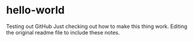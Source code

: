 # hello-world
Testing out GitHub
Just checking out how to make this thing work. 
Editing the original readme file to include these notes. 

